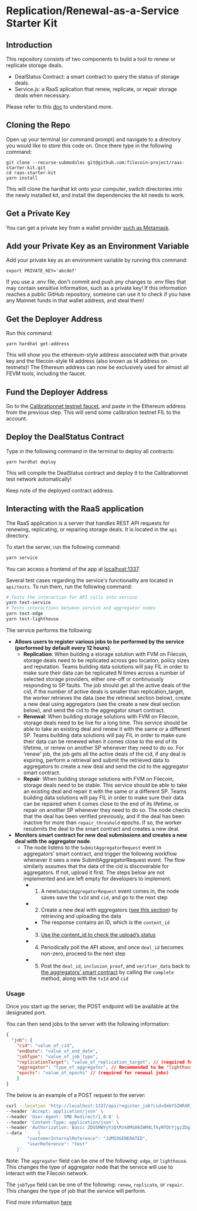 # Replication/Renewal-as-a-Service Starter Kit

## Introduction

This repository consists of two components to build a tool to renew or replicate storage deals.

* DealStatus Contract: a smart contract to query the status of storage deals.
* Service.js: a RaaS aplication that renew, replicate, or repair storage deals when necessary.

Please refer to this [doc](https://www.notion.so/pl-strflt/Data-FVM-234b7f4c17624cd8b972f92806732ca9) to understand more.

## Cloning the Repo

Open up your terminal (or command prompt) and navigate to a directory you would like to store this code on. Once there type in the following command:


```
git clone --recurse-submodules git@github.com:filecoin-project/raas-starter-kit.git
cd raas-starter-kit
yarn install
```


This will clone the hardhat kit onto your computer, switch directories into the newly installed kit, and install the dependencies the kit needs to work.


## Get a Private Key

You can get a private key from a wallet provider [such as Metamask](https://metamask.zendesk.com/hc/en-us/articles/360015289632-How-to-export-an-account-s-private-key).


## Add your Private Key as an Environment Variable

Add your private key as an environment variable by running this command:

 ```
export PRIVATE_KEY='abcdef'
```

If you use a .env file, don't commit and push any changes to .env files that may contain sensitive information, such as a private key! If this information reaches a public GitHub repository, someone can use it to check if you have any Mainnet funds in that wallet address, and steal them!


## Get the Deployer Address

Run this command:
```
yarn hardhat get-address
```

This will show you the ethereum-style address associated with that private key and the filecoin-style f4 address (also known as t4 address on testnets)! The Ethereum address can now be exclusively used for almost all FEVM tools, including the faucet.


## Fund the Deployer Address

Go to the [Calibrationnet testnet faucet](https://calibration.yoga/#faucet), and paste in the Ethereum address from the previous step. This will send some calibration testnet FIL to the account.


## Deploy the DealStatus Contract

Type in the following command in the terminal to deploy all contracts:

 ```
yarn hardhat deploy
```

This will compile the DealStatus contract and deploy it to the Calibrationnet test network automatically!

Keep note of the deployed contract address.

## Interacting with the RaaS application

The RaaS application is a server that handles REST API requests for renewing, replicating, or repairing storage deals. It is located in the `api` directory.

To start the server, run the following command:

```bash
yarn service
```

You can access a frontend of the app at [localhost:1337](http://localhost:1337/). 

Several test cases regarding the service's functionality are located in `api/tests`. To run them, run the following command:

```bash
# Tests the interaction for API calls into service
yarn test-service
# Tests interactions between service and aggregator nodes
yarn test-edge
yarn test-lighthouse
```

The service performs the following:
- **Allows users to register various jobs to be performed by the service (performed by default every 12 hours)**.
  - **Replication**: When building a storage solution with FVM on Filecoin, storage deals need to be replicated across geo location, policy sizes and reputation. Teams building data solutions will pay FIL in order to make sure their data can be replicated N times across a number of selected storage providers, either one-off or continuously responding to SP faults. The job should get all the active deals of the cid, if the number of active deals is smaller than replication_target, the worker retrieves the data (see the retrieval section below), create a new deal using aggregators (see the create a new deal section below), and send the cid to the aggregator smart contract. 
  - **Renewal**: When building storage solutions with FVM on Filecoin, storage deals need to be live for a long time. This service should be able to take an existing deal and renew it with the same or a different SP. Teams building data solutions will pay FIL in order to make sure their data can be renewed when it comes close to the end of its lifetime, or renew on another SP whenever they need to do so. For ‘renew’ job, the job gets all the active deals of the cid, if any deal is expiring, perform a retrieval and submit the retrieved data to aggregators to create a new deal and  send the cid to the aggregator smart contract.  
  - **Repair**: When building storage solutions with FVM on Filecoin, storage deals need to be stable. This service should be able to take an existing deal and repair it with the same or a different SP. Teams building data solutions will pay FIL in order to make sure their data can be repaired when it comes close to the end of its lifetime, or repair on another SP whenever they need to do so. The node checks that the deal has been verified previously, and if the deal has been inactive for more than `repair_threshold` epochs. If so, the worker resubmits the deal to the smart contract and creates a new deal.
- **Monitors smart contract for new deal submissions and creates a new deal with the aggregator node**.
  - The node listens to the `SubmitAggregatorRequest` event in aggregators’ smart contract, and trigger the following workflow whenever it sees a new SubmitAggregatorRequest event. The flow similarly assumes that the data of the cid is discoverable for aggregators. If not, upload it first. The steps below are not implemented and are left empty for developers to implement. 
    - 1. A new`SubmitAggregatorRequest` event comes in, the node saves save the `txId` and `cid`, and go to the next step
    - 2. Create a new deal with aggregators ([see this section](https://www.notion.so/Renew-Replication-Starter-Kit-f57af3ebd221462b8b8ef2714178865a?pvs=21)) by retrieving and uploading the data
      - The response contains an ID, which is the `content_id`
    - 3. [Use the content_id to check the upload’s status](https://github.com/application-research/edge-ur/blob/car-gen/docs/aggregation.md#checking-the-status-by-content-id)
    - 4. Periodically poll the API above, and once `deal_id` becomes non-zero, proceed to the next step
    - 5. Post the `deal_id`, `inclusion_proof`, and `verifier_data` back to [the aggregators’ smart contract](https://github.com/application-research/fevm-data-segment/blob/main/contracts/aggregator-oracle/edge.sol#L52) by calling the `complete` method, along with the `txId` and `cid`

### Usage

Once you start up the server, the POST endpoint will be available at the designated port.

You can then send jobs to the server with the following information:

```json
{
  "job": {
    "cid": "value_of_cid",
    "endDate": "value_of_end_date",
    "jobType": "value_of_job_type",
    "replicationTarget": "value_of_replication_target", // (required for replication jobs)
    "aggregator": "type_of_aggregator", // Recommended to be "lighthouse"
    "epochs": "value_of_epochs" // (required for renewal jobs)
    }
}
```

The below is an example of a POST request to the server:

```bash
curl --location 'http://localhost:1337/api/register_job?cid=QmbY5ZWR4RjxG82eUeWCmsVD1MrHNZhBQz5J4yynKLvgfZ&endDate=2023-07-15&jobType=replication&replicationTarget=1&aggregator=lighthouse&epochs=1000' \
--header 'Accept: application/json' \
--header 'User-Agent: SMB Redirect/1.0.0' \
--header 'Content-Type: application/json' \
--header 'Authorization: Basic ZDU5MWYyYzQtMzk0MS00ZWM4LTkyNTQtYjgzZDg1NmI2YmU5Om1xZkU5eklsVFFOdGVIUnY2WDEwQXVmYkNlN0pIUXVC' \
--data '    {
        "customerInternalReference": "JUMIOGENERATED",
        "userReference": "test"
    }'
```

Note: 
The `aggregator` field can be one of the following: `edge`, or `lighthouse`. This changes the type of aggregator node that the service will use to interact with the Filecoin network.

The `jobType` field can be one of the following: `renew`, `replicate`, or `repair`. This changes the type of job that the service will perform.

Find more information [here](https://www.notion.so/Renew-Replication-Starter-Kit-f57af3ebd221462b8b8ef2714178865a#fc387e4c63114459b2583572c823a4c5)